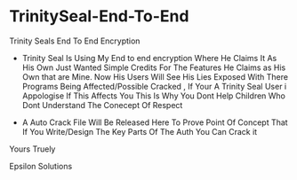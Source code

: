 # TrinitySeal-End-To-End
Trinity Seals End To End Encryption

- Trinity Seal Is Using My End to end encryption Where He Claims It As His Own
Just Wanted Simple Credits For The Features He Claims as His Own that are Mine. Now His Users Will See His Lies Exposed With There Programs Being Affected/Possible Cracked , If Your A Trinity Seal User i Appologise If This Affects You This Is Why You Dont Help Children Who Dont Understand The Conecept Of Respect
 
- A Auto Crack File Will Be Released Here To Prove Point Of Concept That If You Write/Design The Key Parts Of The Auth You Can Crack it 


Yours Truely 

Epsilon Solutions 
